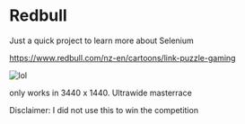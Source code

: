 # Redbull
Just a quick project to learn more about Selenium

https://www.redbull.com/nz-en/cartoons/link-puzzle-gaming

![lol](https://i.imgur.com/VmmvlZC.gif)


only works in 3440 x 1440. Ultrawide masterrace 

Disclaimer: I did not use this to win the competition
